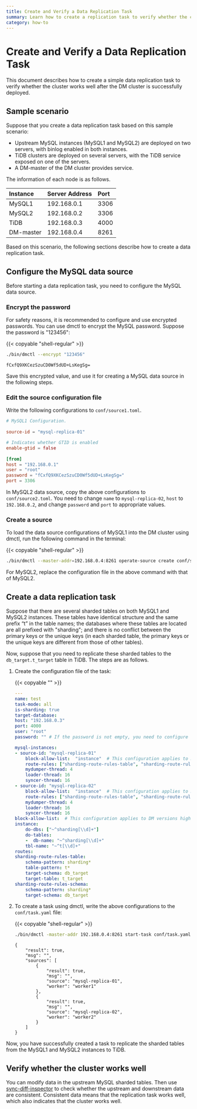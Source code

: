 ```yaml
---
title: Create and Verify a Data Replication Task
summary: Learn how to create a replication task to verify whether the cluster works well after the DM cluster is deployed.
category: how-to
---
```


# Create and Verify a Data Replication Task

This document describes how to create a simple data replication task to verify whether the cluster works well after the DM cluster is successfully deployed.

## Sample scenario

Suppose that you create a data replication task based on this sample scenario:

- Upstream MySQL instances (MySQL1 and MySQL2) are deployed on two servers, with binlog enabled in both instances.
- TiDB clusters are deployed on several servers, with the TiDB service exposed on one of the servers.
- A DM-master of the DM cluster provides service.

The information of each node is as follows.

| Instance   | Server Address  | Port  |
| :---------- | :----------- | :--- |
| MySQL1     | 192.168.0.1 | 3306 |
| MySQL2     | 192.168.0.2 | 3306 |
| TiDB       | 192.168.0.3 | 4000 |
| DM-master  | 192.168.0.4 | 8261 |

Based on this scenario, the following sections describe how to create a data replication task.

## Configure the MySQL data source

Before starting a data replication task, you need to configure the MySQL data source.

### Encrypt the password

For safety reasons, it is recommended to configure and use encrypted passwords. You can use dmctl to encrypt the MySQL password. Suppose the password is "123456":

{{< copyable "shell-regular" >}}

```bash
./bin/dmctl --encrypt "123456"
```

```
fCxfQ9XKCezSzuCD0Wf5dUD+LsKegSg=
```

Save this encrypted value, and use it for creating a MySQL data source in the following steps.

### Edit the source configuration file

Write the following configurations to `conf/source1.toml`.

```toml
# MySQL1 Configuration.
 
source-id = "mysql-replica-01"

# Indicates whether GTID is enabled
enable-gtid = false
 
[from]
host = "192.168.0.1"
user = "root"
password = "fCxfQ9XKCezSzuCD0Wf5dUD+LsKegSg="
port = 3306
```

In MySQL2 data source, copy the above configurations to `conf/source2.toml`. You need to change `name` to `mysql-replica-02`, `host` to `192.168.0.2`, and change `password` and `port` to appropriate values.

### Create a source

To load the data source configurations of MySQL1 into the DM cluster using dmctl, run the following command in the terminal:

{{< copyable "shell-regular" >}}

```bash
./bin/dmctl --master-addr=192.168.0.4:8261 operate-source create conf/source1.toml
```

For MySQL2, replace the configuration file in the above command with that of MySQL2.

## Create a data replication task

Suppose that there are several sharded tables on both MySQL1 and MySQL2 instances. These tables have identical structure and the same prefix “t” in the table names; the databases where these tables are located are all prefixed with "sharding"; and there is no conflict between the primary keys or the unique keys (in each sharded table, the primary keys or the unique keys are different from those of other tables). 

Now, suppose that you need to replicate these sharded tables to the `db_target.t_target` table in TiDB. The steps are as follows.

1. Create the configuration file of the task:

    {{< copyable "" >}}

    ```yaml
    ---
    name: test
    task-mode: all
    is-sharding: true
    target-database:
    host: "192.168.0.3"
    port: 4000
    user: "root"
    password: "" # If the password is not empty, you need to configure the encrypted password using dmctl.

    mysql-instances:
    - source-id: "mysql-replica-01"
        block-allow-list:  "instance"  # This configuration applies to DM versions higher than v2.0.0-beta.2. Use black-white-list otherwise.
        route-rules: ["sharding-route-rules-table", "sharding-route-rules-schema"]
        mydumper-thread: 4
        loader-thread: 16
        syncer-thread: 16
    - source-id: "mysql-replica-02"
        block-allow-list:  "instance"  # This configuration applies to DM versions higher than v2.0.0-beta.2. Use black-white-list otherwise.
        route-rules: ["sharding-route-rules-table", "sharding-route-rules-schema"]
        mydumper-thread: 4
        loader-thread: 16
        syncer-thread: 16
    block-allow-list:  # This configuration applies to DM versions higher than v2.0.0-beta.2. Use black-white-list otherwise.
    instance:
        do-dbs: ["~^sharding[\\d]+"]
        do-tables:
        -  db-name: "~^sharding[\\d]+"
        tbl-name: "~^t[\\d]+"
    routes:
    sharding-route-rules-table:
        schema-pattern: sharding*
        table-pattern: t*
        target-schema: db_target
        target-table: t_target
    sharding-route-rules-schema:
        schema-pattern: sharding*
        target-schema: db_target
    ```

2. To create a task using dmctl, write the above configurations to the `conf/task.yaml` file:

    {{< copyable "shell-regular" >}}

    ```bash
    ./bin/dmctl -master-addr 192.168.0.4:8261 start-task conf/task.yaml
    ```

    ```
    {
        "result": true,
        "msg": "",
        "sources": [
            {
                "result": true,
                "msg": "",
                "source": "mysql-replica-01",
                "worker": "worker1"
            },
            {
                "result": true,
                "msg": "",
                "source": "mysql-replica-02",
                "worker": "worker2"
            }
        ]
    }
    ```

Now, you have successfully created a task to replicate the sharded tables from the MySQL1 and MySQL2 instances to TiDB.

## Verify whether the cluster works well

You can modify data in the upstream MySQL sharded tables. Then use [sync-diff-inspector](https://docs.pingcap.com/tidb/v4.0/shard-diff) to check whether the upstream and downstream data are consistent. Consistent data means that the replication task works well, which also indicates that the cluster works well.
